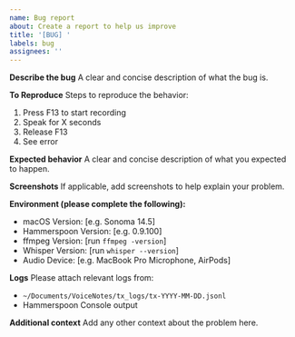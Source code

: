 ```yaml
---
name: Bug report
about: Create a report to help us improve
title: '[BUG] '
labels: bug
assignees: ''
---
```


**Describe the bug**
A clear and concise description of what the bug is.

**To Reproduce**
Steps to reproduce the behavior:
1. Press F13 to start recording
2. Speak for X seconds
3. Release F13
4. See error

**Expected behavior**
A clear and concise description of what you expected to happen.

**Screenshots**
If applicable, add screenshots to help explain your problem.

**Environment (please complete the following):**
 - macOS Version: [e.g. Sonoma 14.5]
 - Hammerspoon Version: [e.g. 0.9.100]
 - ffmpeg Version: [run `ffmpeg -version`]
 - Whisper Version: [run `whisper --version`]
 - Audio Device: [e.g. MacBook Pro Microphone, AirPods]

**Logs**
Please attach relevant logs from:
- `~/Documents/VoiceNotes/tx_logs/tx-YYYY-MM-DD.jsonl`
- Hammerspoon Console output

**Additional context**
Add any other context about the problem here.
